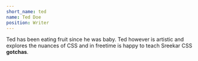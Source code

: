 ```yaml
---
short_name: ted
name: Ted Doe
position: Writer
---
```

Ted has been eating fruit since he was baby. Ted however is artistic and explores the nuances of CSS and in freetime is happy to teach Sreekar CSS **gotchas**.
